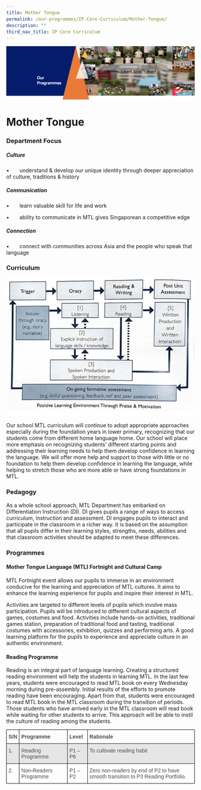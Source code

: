 ```yaml
---
title: Mother Tongue
permalink: /our-programmes/IP-Core-Curriculum/Mother-Tongue/
description: ""
third_nav_title: IP Core Curriculum
---
```

![](/images/OurProgrammes1.png)

Mother Tongue
=============

  

### Department Focus

##### **Culture**

•       understand & develop our unique identity through deeper appreciation of culture, traditions & history

##### **Communication**

•       learn valuable skill for life and work

•       ability to communicate in MTL gives Singaporean a competitive edge

##### **Connection**

•       connect with communities across Asia and the people who speak that language

  

### Curriculum

![](/images/Mother%20Tongue.gif)

Our school MTL curriculum will continue to adopt appropriate approaches especially during the foundation years in lower primary, recognizing that our students come from different home language home. Our school will place more emphasis on recognizing students’ different starting points and addressing their learning needs to help them develop confidence in learning the language. We will offer more help and support to those with little or no foundation to help them develop confidence in learning the language, while helping to stretch those who are more able or have strong foundations in MTL.

### Pedagogy

  

As a whole school approach, MTL Department has embarked on Differentiation Instruction (DI). DI gives pupils a range of ways to access curriculum, instruction and assessment. DI engages pupils to interact and participate in the classroom in a richer way. It is based on the assumption that all pupils differ in their learning styles, strengths, needs, abilities and that classroom activities should be adapted to meet these differences.

  

### Programmes

  

#### Mother Tongue Language (MTL) Fortnight and Cultural Camp

MTL Fortnight event allows our pupils to immerse in an environment conducive for the learning and appreciation of MTL cultures. It aims to enhance the learning experience for pupils and inspire their interest in MTL.

  

Activities are targeted to different levels of pupils which involve mass participation. Pupils will be introduced to different cultural aspects of games, costumes and food. Activities include hands-on activities, traditional games station, preparation of traditional food and tasting, traditional costumes with accessories, exhibition, quizzes and performing arts. A good learning platform for the pupils to experience and appreciate culture in an authentic environment.

  

#### Reading Programme

Reading is an integral part of language learning. Creating a structured reading environment will help the students in learning MTL. In the last few years, students were encouraged to read MTL book on every Wednesday morning during pre-assembly. Initial results of the efforts to promote reading have been encouraging. Apart from that, students were encouraged to read MTL book in the MTL classroom during the transition of periods. Those students who have arrived early in the MTL classroom will read book while waiting for other students to arrive. This approach will be able to instil the culture of reading among the students.

<style type="text/css">
.tg  {border-collapse:collapse;border-spacing:0;}
.tg td{border-color:black;border-style:solid;border-width:1px;font-family:Arial, sans-serif;font-size:14px;
  overflow:hidden;padding:10px 5px;word-break:normal;}
.tg th{border-color:black;border-style:solid;border-width:1px;font-family:Arial, sans-serif;font-size:14px;
  font-weight:normal;overflow:hidden;padding:10px 5px;word-break:normal;}
.tg .tg-q6nq{color:#4C4C4C;text-align:left;vertical-align:top}
.tg .tg-br2o{background-color:#E6E6E6;color:#4C4C4C;text-align:left;vertical-align:top}
.tg .tg-gpqx{color:#4C4C4C;font-weight:bold;text-align:left;vertical-align:top}
</style>
<table class="tg">
<thead>
  <tr>
    <th class="tg-gpqx">S/N</th>
    <th class="tg-gpqx">Programme<br></th>
    <th class="tg-gpqx">Level<br></th>
    <th class="tg-gpqx">Rationale<br></th>
  </tr>
</thead>
<tbody>
  <tr>
    <td class="tg-br2o">1.</td>
    <td class="tg-br2o">Reading Programme<br></td>
    <td class="tg-br2o">P1 – P6<br></td>
    <td class="tg-br2o">To cultivate reading habit<br></td>
  </tr>
  <tr>
    <td class="tg-q6nq">2.</td>
    <td class="tg-q6nq">Non-Readers Programme<br></td>
    <td class="tg-q6nq">P1 – P2<br></td>
    <td class="tg-q6nq">Zero non-readers by end of P2 to have smooth transition to P3 Reading Portfolio.</td>
  </tr>
</tbody>
</table>